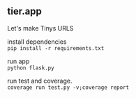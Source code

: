 tier.app
--------
Let's make Tinys URLS  

install dependencies  
`pip install -r requirements.txt`  

run app  
`python flask.py`  

run test and coverage.  
`coverage run test.py -v;coverage report`  